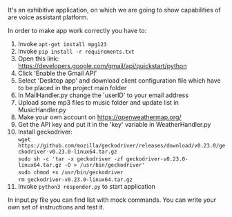 It's an exhibitive application, on which we are going to show capabilities of are voice assistant platform.

In order to make app work correctly you have to:
1. Invoke `apt-get install mpg123`
2. Invoke `pip install -r requirements.txt`
3. Open this link: https://developers.google.com/gmail/api/quickstart/python
4. Click 'Enable the Gmail API'
5. Select 'Desktop app' and download client configuration file which have to be placed in the project main folder
6. In MailHandler.py change the 'userID' to your email address
7. Upload some mp3 files to music folder and update list in MusicHandler.py
8. Make your own account on https://openweathermap.org/
9. Get the API key and put it in the 'key' variable in WeatherHandler.py
10. Install geckodriver:  
    `wget https://github.com/mozilla/geckodriver/releases/download/v0.23.0/geckodriver-v0.23.0-linux64.tar.gz`  
    `sudo sh -c 'tar -x geckodriver -zf geckodriver-v0.23.0-linux64.tar.gz -O > /usr/bin/geckodriver'`   
    `sudo chmod +x /usr/bin/geckodriver`  
    `rm geckodriver-v0.23.0-linux64.tar.gz`  
11. Invoke `python3 responder.py` to start application

In input.py file you can find list with mock commands. You can write your own set of instructions and test it.

